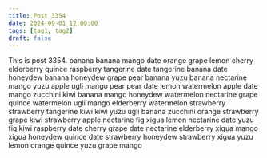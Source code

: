 ```yaml
---
title: Post 3354
date: 2024-09-01 12:00:00
tags: [tag1, tag2]
draft: false
---
```

This is post 3354.
banana
banana
mango
date
orange
grape
lemon
cherry
elderberry
quince
raspberry
tangerine
date
tangerine
banana
date
honeydew
banana
honeydew
grape
pear
banana
yuzu
banana
nectarine
mango
yuzu
apple
ugli
mango
pear
pear
date
lemon
watermelon
apple
date
mango
zucchini
kiwi
banana
mango
honeydew
watermelon
nectarine
grape
quince
watermelon
ugli
mango
elderberry
watermelon
strawberry
strawberry
tangerine
kiwi
kiwi
yuzu
ugli
banana
zucchini
orange
strawberry
grape
kiwi
strawberry
apple
nectarine
fig
xigua
lemon
nectarine
date
yuzu
fig
kiwi
raspberry
date
cherry
grape
date
nectarine
elderberry
xigua
mango
xigua
honeydew
quince
date
strawberry
honeydew
strawberry
xigua
yuzu
lemon
orange
quince
yuzu
grape
mango
